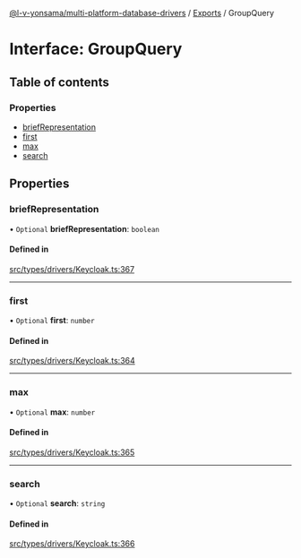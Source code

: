 [@l-v-yonsama/multi-platform-database-drivers](../README.md) / [Exports](../modules.md) / GroupQuery

# Interface: GroupQuery

## Table of contents

### Properties

- [briefRepresentation](GroupQuery.md#briefrepresentation)
- [first](GroupQuery.md#first)
- [max](GroupQuery.md#max)
- [search](GroupQuery.md#search)

## Properties

### briefRepresentation

• `Optional` **briefRepresentation**: `boolean`

#### Defined in

[src/types/drivers/Keycloak.ts:367](https://github.com/l-v-yonsama/db-drivers/blob/42f137df97a3cc9e753f1ca15a547bb41abc83fa/src/types/drivers/Keycloak.ts#L367)

___

### first

• `Optional` **first**: `number`

#### Defined in

[src/types/drivers/Keycloak.ts:364](https://github.com/l-v-yonsama/db-drivers/blob/42f137df97a3cc9e753f1ca15a547bb41abc83fa/src/types/drivers/Keycloak.ts#L364)

___

### max

• `Optional` **max**: `number`

#### Defined in

[src/types/drivers/Keycloak.ts:365](https://github.com/l-v-yonsama/db-drivers/blob/42f137df97a3cc9e753f1ca15a547bb41abc83fa/src/types/drivers/Keycloak.ts#L365)

___

### search

• `Optional` **search**: `string`

#### Defined in

[src/types/drivers/Keycloak.ts:366](https://github.com/l-v-yonsama/db-drivers/blob/42f137df97a3cc9e753f1ca15a547bb41abc83fa/src/types/drivers/Keycloak.ts#L366)
